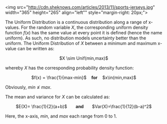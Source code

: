 <img src="http://cdn.sheknows.com/articles/2013/11/sports-jerseys.jpg" width="365" height="265" align="left"" style="margin-right: 20px;">

The Uniform Distribution is a continuous distribution along a range of x-values. For the random variable $X$, the corresponding uniform density function $f(x)$ has the same value at every point it is defined (hence the name uniform). As such, no distribution models uncertainty better than the uniform. The Uniform Distribution of $X$ between a minimum and maximum x-value can be written as:

<center> $X \sim Unif(min,max)$</center>

whereby $X$ has the corresponding probability density function:

<center> $f(x) = \frac{1}{max-min}$ &nbsp;&nbsp; <b>for</b> &nbsp;&nbsp; $x\in(min,max)$</center>

Obviously, $min \ngeq max$.

The mean and variance for $X$ can be calculated as:

<center> $E(X)= \frac{1}{2}(a+b)$ &nbsp;&nbsp;&nbsp;&nbsp;&nbsp; <b> and </b> &nbsp;&nbsp;&nbsp;&nbsp;&nbsp; $Var(X)=\frac{1}{12}(b-a)^2$</center>

Here, the x-axis, $min$, and $max$ each range from 0 to 1.
